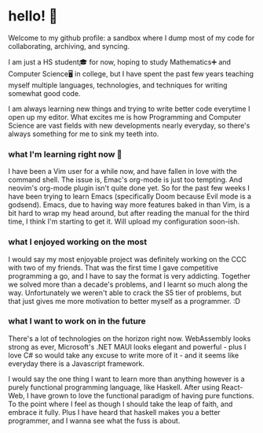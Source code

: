

<!-- <div align="center">
  
<h2>aaqsr</h2>
  
</div> -->

# hello! 👋

Welcome to my github profile: a sandbox where I dump most of my code for collaborating, archiving, and syncing. 

I am just a HS student🎓 for now, hoping to study Mathematics➕ and Computer Science🖥 in college, but I have spent the past few years teaching myself multiple languages, technologies, and techniques for writing somewhat good code. 

I am always learning new things and trying to write better code everytime I open up my editor. What excites me is how Programming and Computer Science are vast fields with new developments nearly everyday, so there's always something for me to sink my teeth into.


### what I'm learning right now 🧐

I have been a Vim user for a while now, and have fallen in love with the command shell. The issue is, Emac's org-mode is just too tempting. And neovim's org-mode plugin isn't quite done yet. So for the past few weeks I have been trying to learn Emacs (specifically Doom because Evil mode is a godsend). Emacs, due to having way more features baked in than Vim, is a bit hard to wrap my head around, but after reading the manual for the third time, I think I'm starting to get it. Will upload my configuration soon-ish.

<!-- ### my pins  -->

### what I enjoyed working on the most

I would say my most enjoyable project was definitely working on the CCC with two of my friends. That was the first time I gave competitive programming a go, and I have to say the format is very addicting. Together we solved more than a decade's problems, and I learnt so much along the way. Unfortunately we weren't able to crack the S5 tier of problems, but that just gives me more motivation to better myself as a programmer.  :D



### what I want to work on in the future 

There's a lot of technologies on the horizon right now. WebAssembly looks strong as ever, Microsoft's .NET MAUI looks elegant and powerful - plus I love C# so would take any excuse to write more of it - and it seems like everyday there is a Javascript framework. 

I would say the one thing I want to learn more than anything however is a purely functional programming language, like Haskell. After using React-Web, I have grown to love the functional paradigm of having pure functions. To the point where I feel as though I should take the leap of faith, and embrace it fully. Plus I have heard that haskell makes you a better programmer, and I wanna see what the fuss is about. 






<!--
**aaqsr/aaqsr** is a ✨ _special_ ✨ repository because its `README.md` (this file) appears on your GitHub profile.

Here are some ideas to get you started:

- 🔭 I’m currently working on ...
- 🌱 I’m currently learning ...
- 👯 I’m looking to collaborate on ...
- 🤔 I’m looking for help with ...
- 💬 Ask me about ...
- 📫 How to reach me: ...
- 😄 Pronouns: ...
- ⚡ Fun fact: ...
-->
